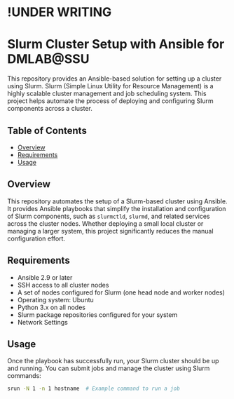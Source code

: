 # !UNDER WRITING

# Slurm Cluster Setup with Ansible for DMLAB@SSU

This repository provides an Ansible-based solution for setting up a cluster using Slurm. Slurm (Simple Linux Utility for Resource Management) is a highly scalable cluster management and job scheduling system. This project helps automate the process of deploying and configuring Slurm components across a cluster.

## Table of Contents

- [Overview](#overview)
- [Requirements](#requirements)
- [Usage](#usage)

## Overview

This repository automates the setup of a Slurm-based cluster using Ansible. It provides Ansible playbooks that simplify the installation and configuration of Slurm components, such as `slurmctld`, `slurmd`, and related services across the cluster nodes. Whether deploying a small local cluster or managing a larger system, this project significantly reduces the manual configuration effort.

## Requirements

- Ansible 2.9 or later
- SSH access to all cluster nodes
- A set of nodes configured for Slurm (one head node and worker nodes)
- Operating system: Ubuntu
- Python 3.x on all nodes
- Slurm package repositories configured for your system
- Network Settings

## Usage

Once the playbook has successfully run, your Slurm cluster should be up and running. You can submit jobs and manage the cluster using Slurm commands:

```bash
srun -N 1 -n 1 hostname  # Example command to run a job